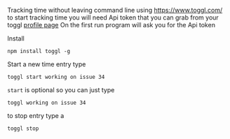 
Tracking time without leaving command line using https://www.toggl.com/
to start tracking time you will need Api token that you can grab from your toggl [profile page](https://www.toggl.com/app/profile)
On the first run program will ask you for the Api token

Install

```
npm install toggl -g
```

Start a new time entry type

```
toggl start working on issue 34
```

```start``` is optional so you can just type

```
toggl working on issue 34
```


to stop entry type a

```
toggl stop
```

